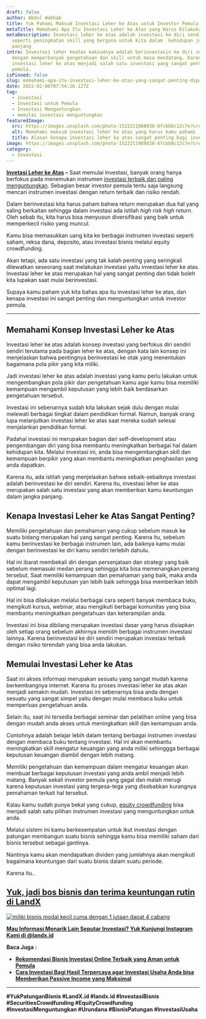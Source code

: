 ```yaml
---
draft: false
author: Abdul Wahhab
title: Yuk Pahami Maksud Investasi Leher ke Atas untuk Investor Pemula
metaTitle: Memahami Apa Itu Investasi Leher ke Atas yang Harus Dilakukan Pemula
metaDescription: Investasi leher ke atas adalah investasi ke diri sendiri
  seperti peningkatan skill yang berguna untuk kita dalam  kehidupan jangka
  panjang
intro: Investasi leher keatas maksudnya adalah berinvestasin ke diri sendiri
  dengan memperbanyak pengetahuan dan skill untuk masa mendatang. Karena itu,
  investasi leher ke atas menjadi salah satu investasi yang sangat penting bagi
  pemula.
isPinned: false
slug: memahami-apa-itu-investasi-leher-ke-atas-yang-sangat-penting-dipahami-investor-pemula
date: 2022-02-06T07:54:26.127Z
tag:
  - investasi
  - Investasi untuk Pemula
  - Investasi Menguntungkan
  - memulai investasi menguntungkan
featuredImage:
  src: https://images.unsplash.com/photo-1522211988038-6fcbb8c12c7e?crop=entropy&cs=tinysrgb&fit=max&fm=jpg&ixid=MnwxMTc3M3wwfDF8c2VhcmNofDUyfHxsZWFybmluZ3xlbnwwfHx8fDE2NDAxNTk2ODU&ixlib=rb-1.2.1&q=80&w=1080
  alt: Memahami maksud investasi leher ke atas yang harus kamu pahami
  title: Alasan kenapa investasi leher ke atas sangat penting bagi investor pemula
image: https://images.unsplash.com/photo-1522211988038-6fcbb8c12c7e?crop=entropy&cs=tinysrgb&fit=max&fm=jpg&ixid=MnwxMTc3M3wwfDF8c2VhcmNofDUyfHxsZWFybmluZ3xlbnwwfHx8fDE2NDAxNTk2ODU&ixlib=rb-1.2.1&q=80&w=1080
category:
  - Investasi
---
```

**[Invetasi Leher ke Atas](https://landx.id/blog/) –** Saat memulai investasi, banyak orang hanya berfokus pada menemukan instrumen [investasi terbaik dan paling menguntungkan](https://landx.id/). Sebagian besar investor pemula tentu saja langsung mencari instrumen investasi dengan return terbaik dan risiko rendah.

Dalam berinvestasi kita harus paham bahwa return merupakan dua hal yang saling berkaitan sehingga dalam investasi ada istilah *high risk high return*. Oleh sebab itu, kita harus bisa menyusun diversifikasi yang baik untuk memperkecil risiko yang muncul.

Kamu bisa memasukkan uang kita ke berbagai instrumen investasi seperti saham, reksa dana, deposito, atau investasi bisnis melalui equity crowdfunding.

Akan tetapi, ada satu investasi yang tak kalah penting yang seringkali dilewatkan seseorang saat melakukan investasi yaitu investasi leher ke atas. Investasi leher ke atas merupakan hal yang sangat penting dan tidak boleh kita lupakan saat mulai berinvestasi.

Supaya kamu paham yuk kita bahas apa itu investasi leher ke atas, dan kenapa investasi ini sangat penting dan menguntungkan untuk investor pemula.

- - -

## Memahami Konsep Investasi Leher ke Atas

Investasi leher ke atas adalah konsep investasi yang berfokus diri sendiri sendiri terutama pada bagian leher ke atas, dengan kata lain konsep ini menjelaskan bahwa pentingnya berinvestasi ke otak yang menentukan bagaimana pola pikir yang kita miliki.

Jadi investasi leher ke atas adalah investasi yang kamu perlu lakukan untuk mengembangkan pola pikir dan pengetahuan kamu agar kamu bisa memiliki kemampuan mengambil keputusan yang lebih baik berdasarkan pengetahuan tersebut.

Investasi ini sebenarnya sudah kita lakukan sejak dulu dengan mulai melewati berbagai tingkat dalam pendidikan formal. Namun, banyak orang lupa melanjutkan investasi leher ke atas saat mereka sudah selesai menjalankan pendidikan formal.

Padahal investasi ini merupakan bagian dari self-development atau pengembangan diri yang bisa membantu meningkatkan berbagai hal dalam kehidupan kita. Melalui investasi ini, anda bisa mengembangkan skill dan kemampuan berpikir yang akan membantu meningkatkan penghasilan yang anda dapatkan.

Karena itu, ada istilah yang menjelaskan bahwa sebaik-sebaiknya investasi adalah berinvestasi ke diri sendiri. Karena itu, investasi leher ke atas merupakan salah satu investasi yang akan memberikan kamu keuntungan dalam jangka panjang.

## Kenapa Investasi Leher ke Atas Sangat Penting?

Memiliki pengetahuan dan pemahaman yang cukup sebelum masuk ke suatu bidang merupakan hal yang sangat penting. Karena itu, sebelum kamu berinvestasi ke berbagai instrumen lain, ada baiknya kamu mulai dengan berinvestasi ke diri kamu sendiri terlebih dahulu.

Hal ini ibarat membekali diri dengan persenjataan dan strategi yang baik sebelum memasuki medan perang sehingga kita bisa memenangkan perang tersebut. Saat memiliki kemampuan dan pemahaman yang baik, maka anda dapat mengambil keputusan yan lebih baik sehingga bisa memberikan lebih optimal lagi.

Hal ini bisa dilakukan melalui berbagai cara seperti banyak membaca buku, mengikuti kursus, webinar, atau mengikuti berbagai komunitas yang bisa membantu meningkatkan pengetahuan dan keterampilan anda.

Investasi ini bisa dibilang merupakan investasi dasar yang harus disiapkan oleh setiap orang sebelum akhirnya memilih berbagai instrumen investasi lainnya. Karena berinvestasi ke diri sendiri merupakan investasi terbaik dengan risiko terendah yang bisa anda lakukan.

## Memulai Investasi Leher ke Atas

Saat ini akses informasi merupakan sesuatu yang sangat mudah karena berkembangnya internet. Karena itu proses investasi leher ke atas akan menjadi semakin mudah. Investasi ini sebenarnya bisa anda dengan sesuatu yang sangat simpel yaitu dengan  mulai membaca buku untuk memperluas pengetahuan anda.

Selain itu, saat ini tersedia berbagai seminar dan pelatihan online yang bisa dengan mudah anda akses untuk meningkatkan skill dan kemampuan anda.

Contohnya adalah belajar lebih dalam tentang berbagai instrumen investasi dengan membaca buku tentang investasi. Hal ini akan membantu meningkatkan skill mengatur keuangan yang anda miliki sehinggga berbagai keputusan keuangan diambil dengan lebih matang.

Memiliki pengetahuan dan kemampuan dalam mengatur keuangan akan membuat berbagai keputusan investasi yang anda ambil menjadi lebih matang. Banyak sekali investor pemula yang gagal dan malah merugi karena keputusan investasi yang tergesa-tega yang disebabkan kurangnya pemahaman terkait hal tersebut.

Kalau kamu sudah punya bekal yang cukup, [equity crowdfunding](https://landx.id/) bisa menjadi salah satu pilihan instrumen investasi yang menguntungkan untuk anda.

Melalui sistem ini kamu berkesempatan untuk ikut investasi dengan patungan membangun suatu bisnis sehingga kamu bisa memiliki saham dari bisnis tersebut sebagai gantinya.

Nantinya kamu akan mendapatkan dividen yang jumlahnya akan mengikuti bagaimana keuntungan dari suatu bisnis dalam suatu periode.

Karena itu..

## [Yuk, jadi bos bisnis dan terima keuntungan rutin di LandX](https://landx.id/project/?utm_source=Blog&utm_medium=organic+keyword&utm_campaign=blog&utm_id=Blog)

[![miliki bisnis modal kecil cuma dengan 1 jutaan dapat 4 cabang ](https://accountgram-production.sfo2.cdn.digitaloceanspaces.com/landx_ghost/2021/11/jadi-owner-bisnis-hanya-1-jutaan-dengan-cuan-yang-sangat-menjanjikan.png)](https://landx.id/project/?utm_source=Blog&utm_medium=organic+keyword&utm_campaign=blog&utm_id=Blog)

**[Mau Informasi Menarik Lain Seputar Investasi? Yuk Kunjungi Instagram Kami di @landx.id](https://www.instagram.com/landx.id/?hl=en)**

**Baca Juga :**

* **[Rekomendasi Bisnis Investasi Online Terbaik yang Aman untuk Pemula](https://landx.id/blog/rekomendasi-bisnis-investasi-online-terbaik-yang-aman-untuk-pemula/)**
* **[Cara  Investasi Bagi Hasil Terpercaya agar Investasi Usaha Anda bisa Memberikan Passive Income yang Maksimal](https://landx.id/blog/investasi-dengan-passive-income-untuk-masa-depan/)**

- - -

**\#YukPatunganBisnis   #LandX.id    #landx.id    #InvestasiBisnis    #SecuritiesCrowdfunding    #EquityCrowdfunding    #InvestasiMenguntungkan    #Urundana    #BisnisPatungan    #InvestasiUsaha**